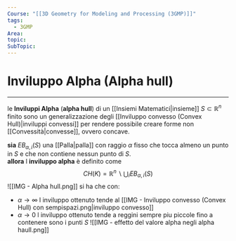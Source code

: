 ```yaml
---
Course: "[[3D Geometry for Modeling and Processing (3GMP)]]"
tags:
  - 3GMP
Area: 
topic: 
SubTopic: 
---
```


# Inviluppo Alpha (Alpha hull) 
---
le **Inviluppi Alpha** (**alpha hull**) di un [[Insiemi Matematici|insieme]] $S \subset \mathbb{R}^n$ finito sono un generalizzazione degli [[Inviluppo convesso (Convex Hull)|inviluppi convessi]] per rendere possibile creare forme non [[Convessità|convesse]], ovvero concave.

**sia** $EB_{\alpha,i}(S)$ una [[Palla|palla]] con raggio $\alpha$ fisso che tocca almeno un punto in $S$  e che non contiene nessun punto di $S$.  
**allora** l **inviluppo alpha** è definito come 
$$CH(K) = \mathbb{R}^n \backslash \bigcup_i EB_{\alpha,i}(S)$$
![[IMG - Alpha hull.png]]
si ha che con:
- $\alpha \to \infty$ l inviluppo ottenuto tende al [[IMG - Inviluppo convesso (Convex Hull) con sempispazi.png|inviluppo convesso]]
- $\alpha \to 0$ l inviluppo ottenuto tende a reggini sempre piu piccole fino a contenere sono i punti $S$ 
![[IMG - effetto del valore alpha negli alpha haull.png]]